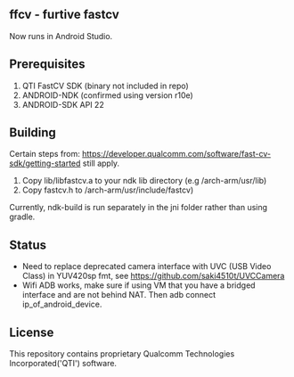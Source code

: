 ﻿## ffcv - furtive fastcv
Now runs in Android Studio. 

## Prerequisites
<ol>
<li> QTI FastCV SDK (binary not included in repo) </li>
<li> ANDROID-NDK (confirmed using version r10e) </li>
<li> ANDROID-SDK API 22 </li>
</ol>

## Building
Certain steps from: https://developer.qualcomm.com/software/fast-cv-sdk/getting-started still apply. 

<ol>
<li> Copy lib/libfastcv.a to your ndk lib directory (e.g <Android-NDK-Root/platforms/<Android API>/arch-arm/usr/lib) </li>
<li> Copy fastcv.h to <Android-NDK-Root/platforms/<Android API>/arch-arm/usr/include/fastcv) </li>
</ol>

Currently, ndk-build is run separately in the jni folder rather than using gradle. 

## Status

- Need to replace deprecated camera interface with UVC (USB Video Class) in YUV420sp fmt, see https://github.com/saki4510t/UVCCamera
- Wifi ADB works, make sure if using VM that you have a bridged interface and are not behind NAT. Then adb connect ip_of_android_device. 

## License
This repository contains proprietary Qualcomm Technologies Incorporated('QTI') software. 
